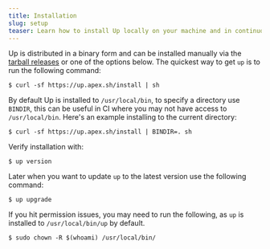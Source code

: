 ```yaml
---
title: Installation
slug: setup
teaser: Learn how to install Up locally on your machine and in continuous integration servers.
---
```


Up is distributed in a binary form and can be installed manually via the [tarball releases](https://github.com/apex/up/releases) or one of the options below. The quickest way to get `up` is to run the following command:

```
$ curl -sf https://up.apex.sh/install | sh
```

By default Up is installed to `/usr/local/bin`, to specify a directory use `BINDIR`, this can be useful in CI where you may not have access to `/usr/local/bin`. Here's an example installing to the current directory:

```
$ curl -sf https://up.apex.sh/install | BINDIR=. sh
```

Verify installation with:

```
$ up version
```

Later when you want to update `up` to the latest version use the following command:

```
$ up upgrade
```

If you hit permission issues, you may need to run the following, as `up` is installed to `/usr/local/bin/up` by default.

```
$ sudo chown -R $(whoami) /usr/local/bin/
```
